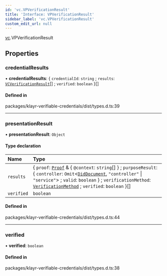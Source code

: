 ```yaml
---
id: 'vc.VPVerificationResult'
title: 'Interface: VPVerificationResult'
sidebar_label: 'vc.VPVerificationResult'
custom_edit_url: null
---
```


[vc](../namespaces/vc.md).VPVerificationResult

## Properties

### credentialResults

• **credentialResults**: { `credentialId`: `string` ; `results`: [`VCVerificationResult`](vc.VCVerificationResult.md)[] ; `verified`: `boolean` }[]

#### Defined in

packages/klayr-verifiable-credentials/dist/types.d.ts:39

---

### presentationResult

• **presentationResult**: `Object`

#### Type declaration

| Name       | Type                                                                                                                                                                                                                                                                                                       |
| :--------- | :--------------------------------------------------------------------------------------------------------------------------------------------------------------------------------------------------------------------------------------------------------------------------------------------------------- |
| `results`  | { `proof`: [`Proof`](vc.Proof.md) & { `@context`: `string`[] } ; `purposeResult`: { `controller`: `Omit`<[`DidDocument`](did.DidDocument.md), `"controller"` \| `"service"`\> ; `valid`: `boolean` } ; `verificationMethod`: [`VerificationMethod`](did.VerificationMethod.md) ; `verified`: `boolean` }[] |
| `verified` | `boolean`                                                                                                                                                                                                                                                                                                  |

#### Defined in

packages/klayr-verifiable-credentials/dist/types.d.ts:44

---

### verified

• **verified**: `boolean`

#### Defined in

packages/klayr-verifiable-credentials/dist/types.d.ts:38
